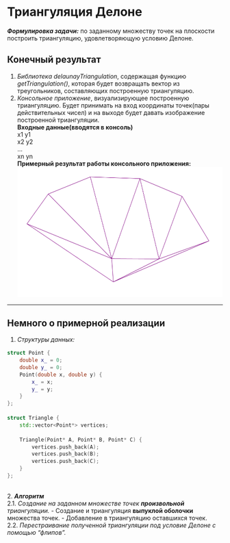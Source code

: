 # Триангуляция Делоне 
***Формулировка задачи:*** по заданному множеству точек на плоскости построить триангуляцию, удовлетворяющую условию Делоне.

## Конечный результат
1. *Библиотека delaunayTriangulation*, содержащая функцию *getTriangulation()*, которая будет возвращать
вектор из треугольников, составляющих построенную триангуляцию.
2. *Консольное приложение*, визуализирующее построенную триангуляцию. Будет принимать на вход координаты
точек(пары действительных чисел) и на выходе будет давать изображение построенной триангуляции. \
__Входные данные(вводятся в консоль)__ \
  x1 y1 \
  x2 y2 \
  ... \
  xn yn \
__Примерный результат работы консольного приложения:__ \
![example](Example.PNG)

---
## Немного о примерной реализации
1. *Структуры данных:* 
```c++
struct Point {
	double x_ = 0;
	double y_ = 0;
	Point(double x, double y) {
		x_ = x;
		y_ = y;
	}
};

struct Triangle {
	std::vector<Point*> vertices;

	Triangle(Point* A, Point* B, Point* C) {
		vertices.push_back(A);
		vertices.push_back(B);
		vertices.push_back(C);
	}
};
```
\
2. ***Алгоритм*** \
2.1. *Создание на заданном множестве точек **произвольной** триангуляции.*
    - Создание и триангуляция **выпуклой оболочки** множества точек.
    - Добавление в триангуляцию оставшихся точек. \
2.2. *Перестраивание полученной триангуляции под условие Делоне с помощью “флипов”.*
